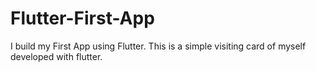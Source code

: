 # Flutter-First-App

I build my First App using Flutter. This is a simple visiting card of myself developed with flutter.
